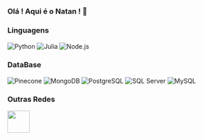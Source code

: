 ### Olá ! Aqui é o Natan ! 👋


<div style="display: inline_block">

### Linguagens
<img align="center" alt="Python" src="https://img.shields.io/badge/Python-333333?style=for-the-badge&logo=python&logoColor=white">
<img align="center" alt="Julia" src="https://img.shields.io/badge/Julia-333333?style=for-the-badge&logo=julia&logoColor=white">
<img align="center" alt="Node.js" src="https://img.shields.io/badge/Node.js-333333?style=for-the-badge&logo=nodedotjs&logoColor=white">

### DataBase
<img align="center" alt="Pinecone" src="https://img.shields.io/badge/Pinecone-470093?style=for-the-badge&logo=pinecone&logoColor=white">
<img align="center" alt="MongoDB" src="https://img.shields.io/badge/MongoDB-470093?style=for-the-badge&logo=mongodb&logoColor=white">
<img align="center" alt="PostgreSQL" src="https://img.shields.io/badge/PostgreSQL-470093?style=for-the-badge&logo=postgresql&logoColor=white">
<img align="center" alt="SQL Server" src="https://img.shields.io/badge/SQL%20Server-470093?style=for-the-badge&logo=microsoftsqlserver&logoColor=white">
<img align="center" alt="MySQL" src="https://img.shields.io/badge/MySQL-470093?style=for-the-badge&logo=mysql&logoColor=white">

### Outras Redes
<img src="https://cdn.jsdelivr.net/gh/devicons/devicon@latest/icons/kaggle/kaggle-original-wordmark.svg" width="50px" href="https://www.kaggle.com/na7ank"/>
</div>

